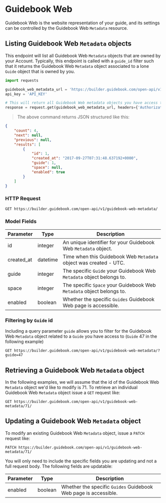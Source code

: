 # Guidebook Web

Guidebook Web is the website representation of your guide, and its settings can be controlled by the Guidebook Web `Metadata` resource.

## Listing Guidebook Web `Metadata` objects

This endpoint will list all Guidebook Web `Metadata` objects that are owned by your Account. Typically, this endpoint is called with a `guide_id` filter such that it returns the Guidebook Web `Metadata` object associated to a lone `Guide` object that is owned by you.

```python
import requests

guidebook_web_metadata_url = 'https://builder.guidebook.com/open-api/v1/guidebook-web-metadata/'
api_key = 'API_KEY'

# This will return all Guidebook Web metadata objects you have access to
response = request.get(guidebook_web_metadata_url, headers={'Authorization': 'JWT' + api_key})
```

> The above command returns JSON structured like this:

```json
{
    "count": 4,
    "next": null,
    "previous": null,
    "results": [
        {
            "id": 1,
            "created_at": "2017-09-27T07:31:48.637192+0000",
            "guide": 1,
            "space": null,
            "enabled": true
        }
	]
}
```

### HTTP Request

`GET https://builder.guidebook.com/open-api/v1/guidebook-web-metadata/`

### Model Fields

Parameter       | Type    | Description
---------       | ------- | -----------
id              | integer  | An unique identifier for your Guidebook Web `Metadata` object.
created_at      | datetime | Time when this Guidebook Web `Metadata` object was created - UTC.
guide           | integer  | The specific `Guide` your Guidebook Web `Metadata` object belongs to.
space           | integer  | The specific `Space` your Guidebook Web `Metadata` object belongs to.
enabled         | boolean  | Whether the specific `Guides` Guidebook Web page is accessible.

### Filtering by `Guide` id

Including a query parameter `guide` allows you to filter for the Guidebook Web `Metadata` object related to a `Guide` you have access to (`Guide` 47 in the following example)

`GET https://builder.guidebook.com/open-api/v1/guidebook-web-metadata/?guide=47`

## Retrieving a Guidebook Web `Metadata` object

In the following examples, we will assume that the id of the Guidebook Web `Metadata` object we'd like to modify is 71. To retrieve an individual Guidebook Web `Metadata` object issue a `GET` request like:

`GET https://builder.guidebook.com/open-api/v1/guidebook-web-metadata/71/`

## Updating a Guidebook Web `Metadata` object

To modify an existing Guidebook Web `Metadata` object, issue a `PATCH` request
like:

`PATCH https://builder.guidebook.com/open-api/v1/guidebook-web-metadata/71/`

You will only need to include the specific fields you are updating and not a
full request body. The following fields are updatable:

Parameter       | Type    | Description
---------       | ------- | -----------
enabled         | boolean | Whether the specific `Guides` Guidebook Web page is accessible.
